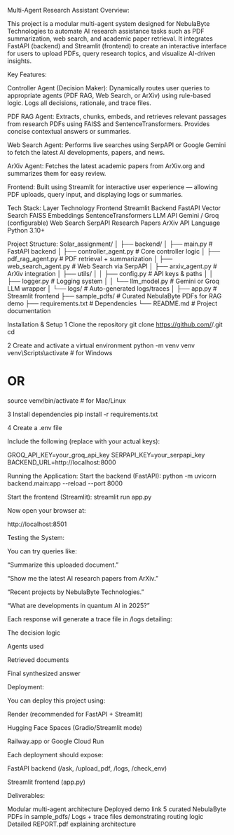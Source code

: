 Multi-Agent Research Assistant
Overview:

This project is a modular multi-agent system designed for NebulaByte Technologies to automate AI research assistance tasks such as PDF summarization, web search, and academic paper retrieval.
It integrates FastAPI (backend) and Streamlit (frontend) to create an interactive interface for users to upload PDFs, query research topics, and visualize AI-driven insights.

Key Features:

Controller Agent (Decision Maker):
Dynamically routes user queries to appropriate agents (PDF RAG, Web Search, or ArXiv) using rule-based logic.
Logs all decisions, rationale, and trace files.

PDF RAG Agent:
Extracts, chunks, embeds, and retrieves relevant passages from research PDFs using FAISS and SentenceTransformers.
Provides concise contextual answers or summaries.

Web Search Agent:
Performs live searches using SerpAPI or Google Gemini to fetch the latest AI developments, papers, and news.

ArXiv Agent:
Fetches the latest academic papers from ArXiv.org and summarizes them for easy review.

Frontend:
Built using Streamlit for interactive user experience — allowing PDF uploads, query input, and displaying logs or summaries.

Tech Stack:
Layer	Technology
Frontend	Streamlit
Backend	FastAPI
Vector Search	FAISS
Embeddings	SentenceTransformers
LLM API	Gemini / Groq (configurable)
Web Search	SerpAPI
Research Papers	ArXiv API
Language	Python 3.10+

Project Structure:
Solar_assignment/
│
├── backend/
│   ├── main.py                 # FastAPI backend
│   ├── controller_agent.py     # Core controller logic
│   ├── pdf_rag_agent.py        # PDF retrieval + summarization
│   ├── web_search_agent.py     # Web Search via SerpAPI
│   ├── arxiv_agent.py          # ArXiv integration
│   ├── utils/
│   │   ├── config.py           # API keys & paths
│   │   ├── logger.py           # Logging system
│   │   └── llm_model.py        # Gemini or Groq LLM wrapper
│   └── logs/                   # Auto-generated logs/traces
│
├── app.py                      # Streamlit frontend
├── sample_pdfs/                # Curated NebulaByte PDFs for RAG demo
├── requirements.txt            # Dependencies
└── README.md                   # Project documentation

Installation & Setup
1️ Clone the repository
git clone https://github.com/<your-username>/<your-repo-name>.git
cd <your-repo-name>

2️ Create and activate a virtual environment
python -m venv venv
venv\Scripts\activate   # for Windows
# OR
source venv/bin/activate  # for Mac/Linux

3️ Install dependencies
pip install -r requirements.txt

4️ Create a .env file

Include the following (replace with your actual keys):

GROQ_API_KEY=your_groq_api_key
SERPAPI_KEY=your_serpapi_key
BACKEND_URL=http://localhost:8000

Running the Application:
Start the backend (FastAPI):
python -m uvicorn backend.main:app --reload --port 8000

Start the frontend (Streamlit):
streamlit run app.py


Now open your browser at:

http://localhost:8501

Testing the System:

You can try queries like:

“Summarize this uploaded document.”

“Show me the latest AI research papers from ArXiv.”

“Recent projects by NebulaByte Technologies.”

“What are developments in quantum AI in 2025?”

Each response will generate a trace file in /logs detailing:

The decision logic

Agents used

Retrieved documents

Final synthesized answer

Deployment:

You can deploy this project using:

Render (recommended for FastAPI + Streamlit)

Hugging Face Spaces (Gradio/Streamlit mode)

Railway.app or Google Cloud Run

Each deployment should expose:

FastAPI backend (/ask, /upload_pdf, /logs, /check_env)

Streamlit frontend (app.py)

Deliverables:

 Modular multi-agent architecture
 Deployed demo link
 5 curated NebulaByte PDFs in sample_pdfs/
 Logs + trace files demonstrating routing logic
 Detailed REPORT.pdf explaining architecture
